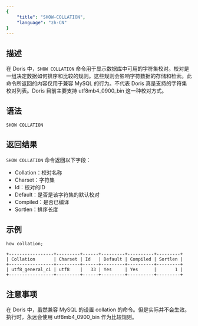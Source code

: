 ```yaml
---
{
    "title": "SHOW-COLLATION",
    "language": "zh-CN"
}
---
```


## 描述

在 Doris 中，`SHOW COLLATION` 命令用于显示数据库中可用的字符集校对。校对是一组决定数据如何排序和比较的规则。这些规则会影响字符数据的存储和检索。此命令所返回的内容仅用于兼容 MySQL 的行为。不代表 Doris 真是支持的字符集校对列表。Doris 目前主要支持 utf8mb4_0900_bin 这一种校对方式。

## 语法

```
SHOW COLLATION
```

## 返回结果

`SHOW COLLATION` 命令返回以下字段：

* Collation：校对名称
* Charset：字符集
* Id：校对的ID
* Default：是否是该字符集的默认校对
* Compiled：是否已编译
* Sortlen：排序长度

## 示例

```sql
how collation;
```

```
+-----------------+---------+------+---------+----------+---------+
| Collation       | Charset | Id   | Default | Compiled | Sortlen |
+-----------------+---------+------+---------+----------+---------+
| utf8_general_ci | utf8    |   33 | Yes     | Yes      |       1 |
+-----------------+---------+------+---------+----------+---------+
```

## 注意事项

在 Doris 中，虽然兼容 MySQL 的设置 collation 的命令。但是实际并不会生效。执行时，永远会使用 utf8mb4_0900_bin 作为比较规则。
